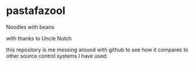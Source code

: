 # pastafazool
Noodles with beans 

with thanks to Uncle Nutch

this repository is me messing around with github to see how it compares to other source control systems I have used.
